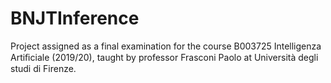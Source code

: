 # BNJTInference
Project assigned as a final examination for the course B003725 Intelligenza Artiﬁciale (2019/20), taught by professor Frasconi Paolo at Università degli studi di Firenze.
